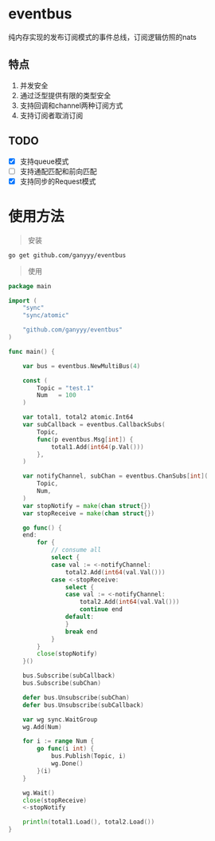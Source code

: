 # eventbus
纯内存实现的发布订阅模式的事件总线，订阅逻辑仿照的nats

## 特点

1. 并发安全
2. 通过泛型提供有限的类型安全
3. 支持回调和channel两种订阅方式
4. 支持订阅者取消订阅



## TODO

- [x] 支持queue模式
- [ ] 支持通配匹配和前向匹配
- [x] 支持同步的Request模式

# 使用方法

> 安装

```
go get github.com/ganyyy/eventbus
```

> 使用

```go
package main

import (
	"sync"
	"sync/atomic"

	"github.com/ganyyy/eventbus"
)

func main() {

	var bus = eventbus.NewMultiBus(4)

	const (
		Topic = "test.1"
		Num   = 100
	)

	var total1, total2 atomic.Int64
	var subCallback = eventbus.CallbackSubs(
		Topic,
		func(p eventbus.Msg[int]) {
			total1.Add(int64(p.Val()))
		},
	)

	var notifyChannel, subChan = eventbus.ChanSubs[int](
		Topic,
		Num,
	)
	var stopNotify = make(chan struct{})
	var stopReceive = make(chan struct{})

	go func() {
	end:
		for {
			// consume all
			select {
			case val := <-notifyChannel:
				total2.Add(int64(val.Val()))
			case <-stopReceive:
				select {
				case val := <-notifyChannel:
					total2.Add(int64(val.Val()))
					continue end
				default:
				}
				break end
			}
		}
		close(stopNotify)
	}()

	bus.Subscribe(subCallback)
	bus.Subscribe(subChan)

	defer bus.Unsubscribe(subChan)
	defer bus.Unsubscribe(subCallback)

	var wg sync.WaitGroup
	wg.Add(Num)

	for i := range Num {
		go func(i int) {
			bus.Publish(Topic, i)
			wg.Done()
		}(i)
	}

	wg.Wait()
	close(stopReceive)
	<-stopNotify

	println(total1.Load(), total2.Load())
}

```